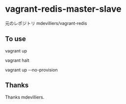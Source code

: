 vagrant-redis-master-slave
==========================

元のレポジトリ mdevilliers/vagrant-redis

To use
------

vagrant up

vagrant halt

vagrant up --no-provision


Thanks
------

Thanks mdevilliers.

